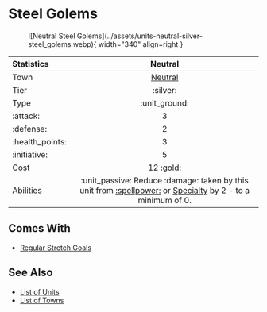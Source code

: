 # Steel Golems

<figure markdown="span">
    ![Neutral Steel Golems](../assets/units-neutral-silver-steel_golems.webp){ width="340" align=right }
</figure>


| Statistics | Neutral |
| :--- | :---: |
| Town | [Neutral](../towns/neutral.md) |
| Tier | :silver: |
| Type | :unit_ground: |
| :attack: | 3 |
| :defense: | 2 |
| :health_points: | 3 |
| :initiative: | 5 |
| Cost | 12 :gold: |
| Abilities | :unit_passive: Reduce :damage: taken by this unit from [:spellpower:](../spells/index.md) or [Specialty](../heroes/index.md) by 2 - to a minimum of 0. |


## Comes With

- [Regular Stretch Goals](../content.md)


## See Also

- [List of Units](index.md)
- [List of Towns](../towns/index.md)